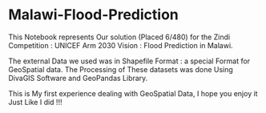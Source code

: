 # Malawi-Flood-Prediction
This Notebook represents Our solution (Placed 6/480) for the Zindi Competition : 
UNICEF Arm 2030 Vision : Flood Prediction in Malawi.

The external Data we used was in Shapefile Format : a special Format for GeoSpatial data.
The Processing of These datasets was done Using DivaGIS Software and GeoPandas Library.

This is My first experience dealing with GeoSpatial Data, I hope you enjoy it Just Like I did !!!
